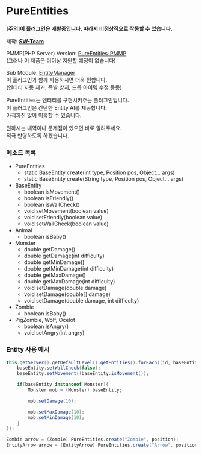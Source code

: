 # PureEntities
  
**[주의]이 플러그인은 개발중입니다. 따라서 비정상적으로 작동할 수 있습니다.**  
  
제작: **[SW-Team](https://github.com/SW-Team)**  
  
PMMP(PHP Server) Version: [PureEntities-PMMP](https://github.com/milk0417/PureEntities)  
(그러나 이 제품은 더이상 지원할 예정이 없습니다)  
  
Sub Module: [EntityManager](https://github.com/SW-Team/EntityManager)  
이 플러그인과 함께 사용하시면 더욱 편합니다.  
(엔티티 자동 제거, 폭발 방지, 드롭 아이템 수정 등등)  
  
PureEntities는 엔티티를 구현시켜주는 플러그인입니다.  
이 플러그인은 간단한 Entity AI를 제공합니다.  
아직까진 많이 미흡할 수 있습니다.  
  
원하시는 내역이나 문제점이 있으면 바로 알려주세요.  
적극 반영하도록 하겠습니다.  
  
### 메소드 목록
  * PureEntities
    * static BaseEntity create(int type, Position pos, Object... args)
    * static BaseEntity create(String type, Position pos, Object... args)
  * BaseEntity
    * boolean isMovement()
    * boolean isFriendly()
    * boolean isWallCheck()
    * void setMovement(boolean value)
    * void setFriendly(boolean value)
    * void setWallCheck(boolean value)
  * Animal
    * boolean isBaby()
  * Monster
    * double getDamage()
    * double getDamage(int difficulty)
    * double getMinDamage()
    * double getMinDamage(int difficulty)
    * double getMaxDamage()
    * double getMaxDamage(int difficulty)
    * void setDamage(double damage)
    * void setDamage(double[] damage)
    * void setDamage(double damage, int difficulty)
  * Zombie
    * boolean isBaby()
  * PigZombie, Wolf, Ocelot
    * boolean isAngry()
    * void setAngry(int angry)

### Entity 사용 예시
``` java
this.getServer().getDefaultLevel().getEntities().forEach((id, baseEntity) -> {
    baseEntity.setWallCheck(false);
    baseEntity.setMovement(!baseEntity.isMovement());

    if(baseEntity instanceof Monster){
        Monster mob = (Monster) baseEntity;

        mob.setDamage(10);

        mob.setMaxDamage(10);
        mob.setMinDamage(10);
    }
});

Zombie arrow = (Zombie) PureEntities.create("Zombie", position);
EntityArrow arrow = (EntityArrow) PureEntities.create("Arrow", position, player, true);
```